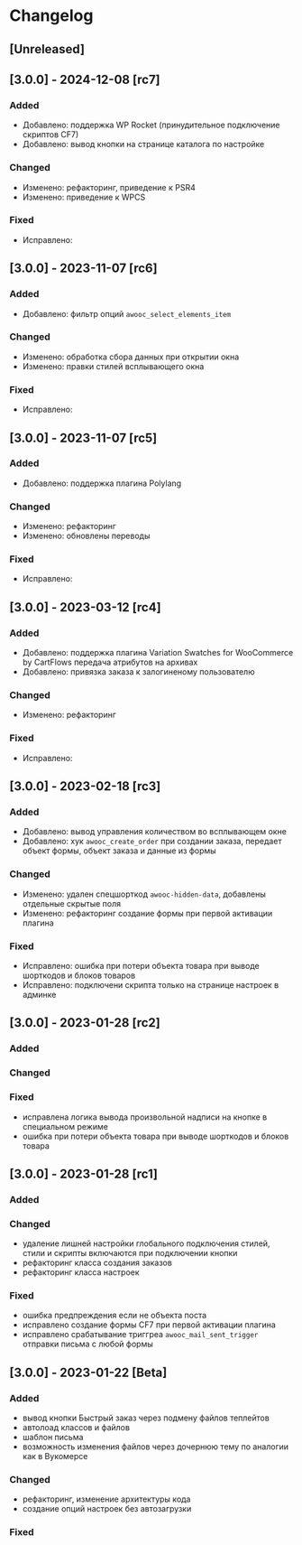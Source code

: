 # Changelog

## [Unreleased]

## [3.0.0] - 2024-12-08 [rc7]

### Added
- Добавлено: поддержка WP Rocket (принудительное подключение скриптов CF7)
- Добавлено: вывод кнопки на странице каталога по настройке

### Changed
- Изменено: рефакторинг, приведение к PSR4
- Изменено: приведение к WPCS

### Fixed
- Исправлено:

## [3.0.0] - 2023-11-07 [rc6]

### Added
- Добавлено: фильтр опций `awooc_select_elements_item`

### Changed
- Изменено: обработка сбора данных при открытии окна
- Изменено: правки стилей всплывающего окна

### Fixed
- Исправлено:

## [3.0.0] - 2023-11-07 [rc5]

### Added
- Добавлено: поддержка плагина Polylang

### Changed
- Изменено: рефакторинг 
- Изменено: обновлены переводы 

### Fixed
- Исправлено:

## [3.0.0] - 2023-03-12 [rc4]

### Added
- Добавлено: поддержка плагина Variation Swatches for WooCommerce by CartFlows передача атрибутов на архивах
- Добавлено: привязка заказа к залогиненому пользователю

### Changed
- Изменено: рефакторинг 

### Fixed
- Исправлено:

## [3.0.0] - 2023-02-18 [rc3]

### Added
- Добавлено: вывод управления количеством во всплывающем окне
- Добавлено: хук `awooc_create_order` при создании заказа, передает объект формы, объект заказа и данные из формы

### Changed
- Изменено: удален спецшорткод `awooc-hidden-data`, добавлены отдельные скрытые поля
- Изменено: рефакторинг создание формы при первой активации плагина

### Fixed
- Исправлено: ошибка при потери объекта товара при выводе шорткодов и блоков товаров
- Исправлено: подключени скрипта только на странице настроек в админке

## [3.0.0] - 2023-01-28 [rc2]

### Added

### Changed

### Fixed
- исправлена логика вывода произвольной надписи на кнопке в специальном режиме
- ошибка при потери объекта товара при выводе шорткодов и блоков товара 

## [3.0.0] - 2023-01-28 [rc1]

### Added

### Changed
- удаление лишней настройки глобального подключения стилей, стили и скрипты включаются при подключении кнопки
- рефакторинг класса создания заказов
- рефакторинг класса настроек

### Fixed
- ошибка предпреждения если не объекта поста
- исправлено создание формы CF7 при первой активации плагина
- исправлено срабатывание триггреа `awooc_mail_sent_trigger` отправки письма с любой формы

## [3.0.0] - 2023-01-22 [Beta]

### Added
- вывод кнопки Быстрый заказ через подмену файлов теплейтов
- автолоад классов и файлов
- шаблон письма
- возможность изменения файлов через дочернюю тему по аналогии как в Вукомерсе

### Changed
- рефакторинг, изменение архитектуры кода
- создание опций настроек без автозагрузки

### Fixed


